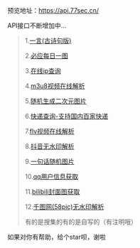 预览地址：https://api.77sec.cn/

API接口不断增加中...

> 1.[一言(古诗句版)](https://api.77sec.cn/yiyan)
>
> 2.[必应每日一图](https://api.77sec.cn/bing)
>
> 3.[在线ip查询](https://api.77sec.cn/ip)
>
> 4.[m3u8视频在线解析](http://player.77sec.cn/?url=)
>
> 5.[随机生成二次元图片](https://api.77sec.cn/ACG)
>
> 6.[快递查询-支持国内百家快递](https://api.77sec.cn/kuaidi)
>
> 7.[flv视频在线解析](http://player.77sec.cn/flv)
>
> 8.[抖音无水印解析](https://api.77sec.cn/douyin)
>
> 9.[一句话随机图片](https://github.com/iqiqiya/iqiqiya-API/tree/master/RandPic)
>
> 10.[qq用户信息获取](https://github.com/iqiqiya/iqiqiya-API/tree/master/QQ)
>
> 11.[bilibili封面图获取](https://github.com/iqiqiya/iqiqiya-API/tree/master/bilibili)
> 
> 12.[千图网(58pic)无水印解析](https://github.com/iqiqiya/iqiqiya-API/tree/master/58pic)
>
> 有的是搜集的有的是自写的（有注明哦）

如果对你有帮助，给个star呗，谢啦
